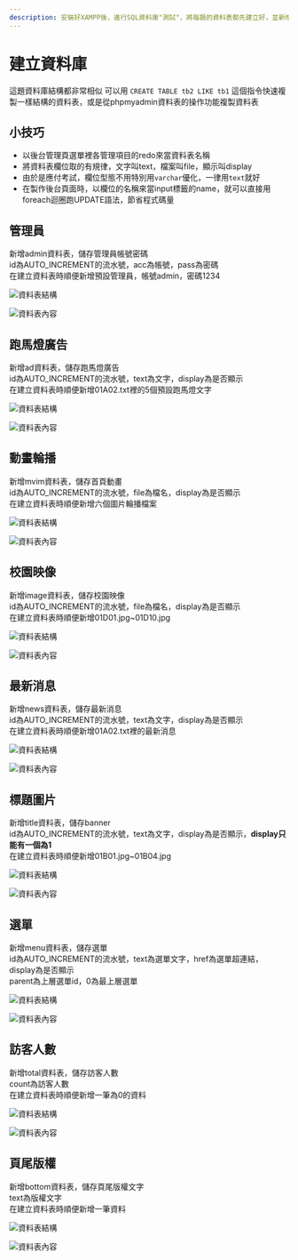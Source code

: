 ```yaml
---
description: 安裝好XAMPP後，進行SQL資料庫"測試"，將每題的資料表都先建立好，並新增內容
---
```


# 建立資料庫

這題資料庫結構都非常相似
可以用 `CREATE TABLE tb2 LIKE tb1` 這個指令快速複製一樣結構的資料表，或是從phpmyadmin資料表的操作功能複製資料表  

## 小技巧
- 以後台管理頁選單裡各管理項目的redo來當資料表名稱  
- 將資料表欄位取的有規律，文字叫text，檔案叫file，顯示叫display
- 由於是應付考試，欄位型態不用特別用`varchar`優化，一律用`text`就好
- 在製作後台頁面時，以欄位的名稱來當input標籤的name，就可以直接用foreach迴圈跑UPDATE語法，節省程式碼量

## 管理員

新增admin資料表，儲存管理員帳號密碼  
id為AUTO\_INCREMENT的流水號，acc為帳號，pass為密碼  
在建立資料表時順便新增預設管理員，帳號admin，密碼1234

![&#x8CC7;&#x6599;&#x8868;&#x7D50;&#x69CB;](../images/sqladmin.png)

![&#x8CC7;&#x6599;&#x8868;&#x5167;&#x5BB9;](../images/chrome_2018-09-18_15-58-49.png)

## 跑馬燈廣告

新增ad資料表，儲存跑馬燈廣告  
id為AUTO\_INCREMENT的流水號，text為文字，display為是否顯示  
在建立資料表時順便新增01A02.txt裡的5個預設跑馬燈文字

![&#x8CC7;&#x6599;&#x8868;&#x7D50;&#x69CB;](../images/2-2.png)

![&#x8CC7;&#x6599;&#x8868;&#x5167;&#x5BB9;](../images/2-2-1.png)

## 動畫輪播

新增mvim資料表，儲存首頁動畫  
id為AUTO\_INCREMENT的流水號，file為檔名，display為是否顯示  
在建立資料表時順便新增六個圖片輪播檔案

![&#x8CC7;&#x6599;&#x8868;&#x7D50;&#x69CB;](../images/2-3.png)

![&#x8CC7;&#x6599;&#x8868;&#x5167;&#x5BB9;](../images/2-3-1.png)

## 校園映像

新增image資料表，儲存校園映像  
id為AUTO\_INCREMENT的流水號，file為檔名，display為是否顯示  
在建立資料表時順便新增01D01.jpg~01D10.jpg 

![&#x8CC7;&#x6599;&#x8868;&#x7D50;&#x69CB;](../images/2-5.png)

![&#x8CC7;&#x6599;&#x8868;&#x5167;&#x5BB9;](../images/2-5-1.png)

## 最新消息

新增news資料表，儲存最新消息  
id為AUTO\_INCREMENT的流水號，text為文字，display為是否顯示  
在建立資料表時順便新增01A02.txt裡的最新消息

![&#x8CC7;&#x6599;&#x8868;&#x7D50;&#x69CB;](../images/2-7.png)

![&#x8CC7;&#x6599;&#x8868;&#x5167;&#x5BB9;](../images/2-7-1.png)

## 標題圖片

新增title資料表，儲存banner  
id為AUTO\_INCREMENT的流水號，text為文字，display為是否顯示，**display只能有一個為1**   
在建立資料表時順便新增01B01.jpg~01B04.jpg

![&#x8CC7;&#x6599;&#x8868;&#x7D50;&#x69CB;](../images/2-8.png)

![&#x8CC7;&#x6599;&#x8868;&#x5167;&#x5BB9;](../images/2-8-1.png)

## 選單

新增menu資料表，儲存選單  
id為AUTO\_INCREMENT的流水號，text為選單文字，href為選單超連結，display為是否顯示   
parent為上層選單id，0為最上層選單 

![&#x8CC7;&#x6599;&#x8868;&#x7D50;&#x69CB;](../images/2-6.png)

![&#x8CC7;&#x6599;&#x8868;&#x5167;&#x5BB9;](../images/2-6-1.png)

## 訪客人數

新增total資料表，儲存訪客人數  
count為訪客人數  
在建立資料表時順便新增一筆為0的資料 

![&#x8CC7;&#x6599;&#x8868;&#x7D50;&#x69CB;](../images/2-9.png)

![&#x8CC7;&#x6599;&#x8868;&#x5167;&#x5BB9;](../images/2-9-1.png)

## 頁尾版權

新增bottom資料表，儲存頁尾版權文字   
text為版權文字  
在建立資料表時順便新增一筆資料

![&#x8CC7;&#x6599;&#x8868;&#x7D50;&#x69CB;](../images/2-4.png)

![&#x8CC7;&#x6599;&#x8868;&#x5167;&#x5BB9;](../images/2-4-1.png)

